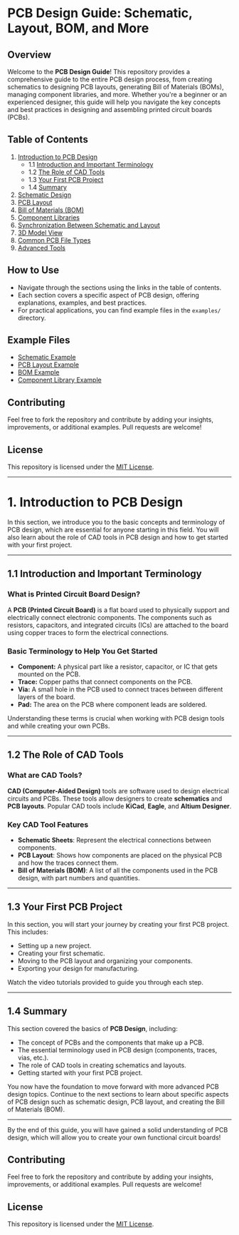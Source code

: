 # PCB Design Guide: Schematic, Layout, BOM, and More

## Overview

Welcome to the **PCB Design Guide**! This repository provides a comprehensive guide to the entire PCB design process, from creating schematics to designing PCB layouts, generating Bill of Materials (BOMs), managing component libraries, and more. Whether you're a beginner or an experienced designer, this guide will help you navigate the key concepts and best practices in designing and assembling printed circuit boards (PCBs).

## Table of Contents

1. [Introduction to PCB Design](1_introduction_to_pcb_design.md)
    - 1.1 [Introduction and Important Terminology](1_introduction_to_pcb_design.md#introduction-and-important-terminology)
    - 1.2 [The Role of CAD Tools](1_introduction_to_pcb_design.md#the-role-of-cad-tools)
    - 1.3 [Your First PCB Project](1_introduction_to_pcb_design.md#your-first-pcb-project)
    - 1.4 [Summary](1_introduction_to_pcb_design.md#summary)
2. [Schematic Design](1_schematic_design.md)
3. [PCB Layout](2_pcb_layout.md)
4. [Bill of Materials (BOM)](3_bom.md)
5. [Component Libraries](4_pcb_libraries.md)
6. [Synchronization Between Schematic and Layout](5_synchronization.md)
7. [3D Model View](6_3d_model_view.md)
8. [Common PCB File Types](7_common_file_types.md)
9. [Advanced Tools](8_advanced_tools.md)

## How to Use

- Navigate through the sections using the links in the table of contents.
- Each section covers a specific aspect of PCB design, offering explanations, examples, and best practices.
- For practical applications, you can find example files in the `examples/` directory.

## Example Files

- [Schematic Example](examples/schematic_example.sch)
- [PCB Layout Example](examples/pcb_layout_example.pcb)
- [BOM Example](examples/bom_example.csv)
- [Component Library Example](examples/component_library_example.lib)

## Contributing

Feel free to fork the repository and contribute by adding your insights, improvements, or additional examples. Pull requests are welcome!

## License

This repository is licensed under the [MIT License](LICENSE).

---

# 1. Introduction to PCB Design

In this section, we introduce you to the basic concepts and terminology of PCB design, which are essential for anyone starting in this field. You will also learn about the role of CAD tools in PCB design and how to get started with your first project.

---

## 1.1 Introduction and Important Terminology

### What is Printed Circuit Board Design?

A **PCB (Printed Circuit Board)** is a flat board used to physically support and electrically connect electronic components. The components such as resistors, capacitors, and integrated circuits (ICs) are attached to the board using copper traces to form the electrical connections.

### Basic Terminology to Help You Get Started

- **Component:** A physical part like a resistor, capacitor, or IC that gets mounted on the PCB.
- **Trace:** Copper paths that connect components on the PCB.
- **Via:** A small hole in the PCB used to connect traces between different layers of the board.
- **Pad:** The area on the PCB where component leads are soldered.

Understanding these terms is crucial when working with PCB design tools and while creating your own PCBs.

---

## 1.2 The Role of CAD Tools

### What are CAD Tools?

**CAD (Computer-Aided Design)** tools are software used to design electrical circuits and PCBs. These tools allow designers to create **schematics** and **PCB layouts**. Popular CAD tools include **KiCad**, **Eagle**, and **Altium Designer**.

### Key CAD Tool Features

- **Schematic Sheets**: Represent the electrical connections between components.
- **PCB Layout**: Shows how components are placed on the physical PCB and how the traces connect them.
- **Bill of Materials (BOM)**: A list of all the components used in the PCB design, with part numbers and quantities.

---

## 1.3 Your First PCB Project

In this section, you will start your journey by creating your first PCB project. This includes:

- Setting up a new project.
- Creating your first schematic.
- Moving to the PCB layout and organizing your components.
- Exporting your design for manufacturing.

Watch the video tutorials provided to guide you through each step.

---

## 1.4 Summary

This section covered the basics of **PCB Design**, including:

- The concept of PCBs and the components that make up a PCB.
- The essential terminology used in PCB design (components, traces, vias, etc.).
- The role of CAD tools in creating schematics and layouts.
- Getting started with your first PCB project.

You now have the foundation to move forward with more advanced PCB design topics. Continue to the next sections to learn about specific aspects of PCB design such as schematic design, PCB layout, and creating the Bill of Materials (BOM).

---

By the end of this guide, you will have gained a solid understanding of PCB design, which will allow you to create your own functional circuit boards!



## Contributing
Feel free to fork the repository and contribute by adding your insights, improvements, or additional examples. Pull requests are welcome!

## License
This repository is licensed under the [MIT License](LICENSE).
